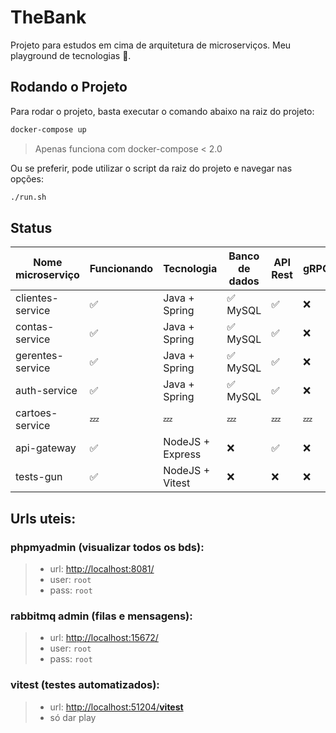 # TheBank
Projeto para estudos em cima de arquitetura de microserviços. 
Meu playground de tecnologias 🚀.

## Rodando o Projeto
Para rodar o projeto, basta executar o comando abaixo na raiz do projeto:

```bash
docker-compose up
```

> Apenas funciona com docker-compose < 2.0

Ou se preferir, pode utilizar o script da raiz do projeto e navegar nas opções:
```bash
./run.sh
```

## Status
| Nome microserviço | Funcionando |   Tecnologia  | Banco de dados | API Rest | gRPC | Pub/Sub | Monitoring | 
|-------------------|-------------|---------------|----------------|----------|------|---------|------------|
| clientes-service | ✅ | Java + Spring | ✅ MySQL| ✅ | ❌ | ✅ RabbitMQ | ❌ |
| contas-service | ✅ | Java + Spring | ✅ MySQL | ✅ | ❌ | ✅ RabbitMQ | ❌ |
| gerentes-service| ✅ | Java + Spring | ✅ MySQL | ✅ | ❌ | ✅ RabbitMQ | ❌ |
| auth-service | ✅ | Java + Spring | ✅ MySQL | ✅ | ❌ | ✅ RabbitMQ | ❌ |
| cartoes-service | 💤 | 💤 | 💤 | 💤 | 💤 | 💤 | 💤 |
| api-gateway | ✅ | NodeJS + Express | ❌ | ✅ | ❌ | ✅ RabbitMQ | ❌ |
| tests-gun | ✅ | NodeJS + Vitest | ❌ | ❌ | ❌ | ❌ | ❌ |


## Urls uteis:

### phpmyadmin (visualizar todos os bds):
> - url: [http://localhost:8081/](http://localhost:8081/) 
> - user: `root` 
> - pass: `root`

### rabbitmq admin (filas e mensagens): 
> - url: [http://localhost:15672/](http://localhost:15672/) 
> - user: `root` 
> - pass: `root`

### vitest (testes automatizados): 
> - url: [http://localhost:51204/__vitest__](http://localhost:51204/__vitest__) 
> - só dar play